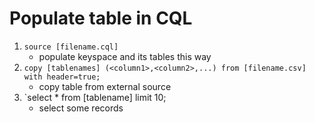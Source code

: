 # Populate table in CQL
	
1) `source [filename.cql]`
	* populate keyspace and its tables this way
2) `copy [tablenames] (<column1>,<column2>,...) from [filename.csv] with header=true;`
	* copy table from external source
3) `select * from [tablename] limit 10;
	* select some records
